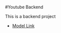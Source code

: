 #Youtube Backend

This is a backend project
- [Model Link](https://app.eraser.io/workspace/YtPqZ1VogxGy1jzIDkzj)